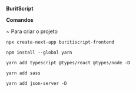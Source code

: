 **BuritScript**

**Comandos**

~ Para criar o projeto

```` npx create-next-app buritiscript-frontend ````

```` npm install --global yarn ````

````yarn add typescript @types/react @types/node -D````

````yarn add sass````

````yarn add json-server -D````
